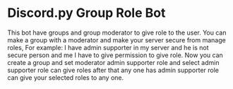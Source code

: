 # Discord.py Group Role Bot
This bot have groups and group moderator to give role to the user.
You can make a group with a moderator and make your server secure from manage roles,
For example: I have admin supporter in my server and he is not secure person and me I have to give permission to give role.
Now you can create a group and set moderator admin supporter role and select admin supporter role can give roles after that any one has admin supporter role can give your selected roles to any one.
